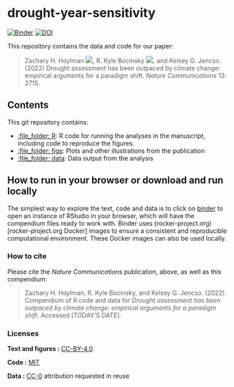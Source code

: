 
# drought-year-sensitivity

<!-- badges: start -->
[![Binder](https://mybinder.org/badge_logo.svg)](https://mybinder.org/v2/gh/{github_id}?urlpath=rstudio)
[![DOI](https://zenodo.org/badge/{github_id}.svg)](https://zenodo.org/badge/latestdoi/{github_id})
<!-- badges: end -->


This repository contains the data and code for our paper:

> Zachary H. Hoylman [![](https://orcid.org/sites/default/files/images/orcid_16x16.png)](https://orcid.org/0000-0001-5532-5871),
R. Kyle Bocinsky [![](https://orcid.org/sites/default/files/images/orcid_16x16.png)](https://orcid.org/0000-0003-1862-3428), and
Kelsey G. Jencso.
> (2022) Drought assessment has been outpaced by climate change: empirical arguments for a paradigm shift. *Nature Communications* 13: 2715.

## Contents

This git repository contains:

  - [:file\_folder: R](R): R code for running the analyses in the manuscript, including code to reproduce the figures.
  - [:file\_folder: figs](figs): Plots and other
    illustrations from the publication
  - [:file\_folder: data](data): Data output from the analysis

## How to run in your browser or download and run locally

The simplest way to explore the text, code and data is to click on
[binder](https://mybinder.org/v2/gh/zhoylman/drought-year-sensitivity/master?urlpath=rstudio)
to open an instance of RStudio in your browser, which will have the
compendium files ready to work with. Binder uses
(rocker-project.org)\[rocker-project.org Docker\] images to ensure a
consistent and reproducible computational environment. These Docker
images can also be used locally.

### How to cite

Please cite the *Nature Communications* publication, above, as well as this compendium:

> Zachary H. Hoylman, R. Kyle Bocinsky, and Kelsey G. Jencso. (2022). Compendium
> of R code and data for *Drought assessment has been outpaced by climate change: empirical arguments for a paradigm shift.* Accessed \[TODAY'S DATE\].

### Licenses

**Text and figures :**
[CC-BY-4.0](http://creativecommons.org/licenses/by/4.0/)

**Code :** [MIT](LICENSE.md)

**Data :** [CC-0](http://creativecommons.org/publicdomain/zero/1.0/)
attribution requested in reuse
